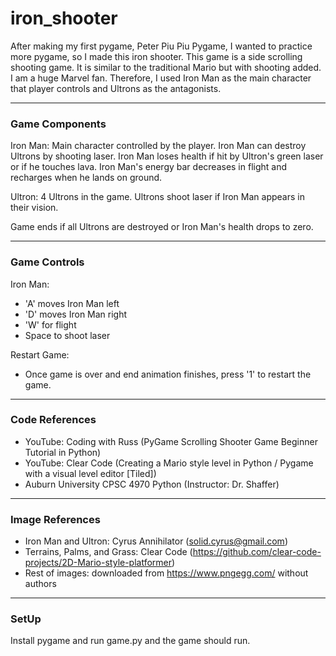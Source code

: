 # iron_shooter
After making my first pygame, Peter Piu Piu Pygame, I wanted to practice more pygame, so I made this iron shooter. 
This game is a side scrolling shooting game. It is similar to the traditional Mario but with shooting added. 
I am a huge Marvel fan. Therefore, I used Iron Man as the main character that player controls and Ultrons as the antagonists. 

----------------------------------------------
### Game Components
Iron Man: Main character controlled by the player. Iron Man can destroy Ultrons by shooting laser. 
Iron Man loses health if hit by Ultron's green laser or if he touches lava. Iron Man's energy bar decreases in flight and recharges when he lands on ground.

Ultron: 4 Ultrons in the game. Ultrons shoot laser if Iron Man appears in their vision.

Game ends if all Ultrons are destroyed or Iron Man's health drops to zero.

-----------------------------------------------
### Game Controls
Iron Man:
- 'A' moves Iron Man left
- 'D' moves Iron Man right
- 'W' for flight
- Space to shoot laser 

Restart Game:
- Once game is over and end animation finishes, press '1' to restart the game.

----------------------------------------------
### Code References
- YouTube: Coding with Russ (PyGame Scrolling Shooter Game Beginner Tutorial in Python)
- YouTube: Clear Code (Creating a Mario style level in Python / Pygame with a visual level editor [Tiled])
- Auburn University CPSC 4970 Python (Instructor: Dr. Shaffer)

----------------------------------------------
### Image References
- Iron Man and Ultron: Cyrus Annihilator (solid.cyrus@gmail.com)
- Terrains, Palms, and Grass: Clear Code (https://github.com/clear-code-projects/2D-Mario-style-platformer)
- Rest of images: downloaded from https://www.pngegg.com/ without authors

---------------------------------------------
### SetUp
Install pygame and run game.py and the game should run.


